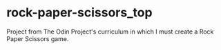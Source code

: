 # rock-paper-scissors_top
Project from The Odin Project's curriculum in which I must create a Rock Paper Scissors game.
